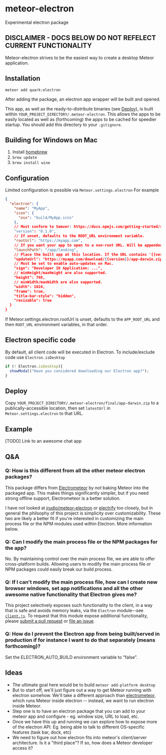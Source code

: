 # meteor-electron
Experimental electron package

## DISCLAIMER - DOCS BELOW DO NOT REFELECT CURRENT FUNCTIONALITY

Meteor-electron strives to be the easiest way to create a desktop Meteor application.

## Installation

`meteor add quark:electron`

After adding the package, an electron app wrapper will be built and opened.

This app, as well as the ready-to-distribute binaries (see [Deploy](#deploy)), is built within
`YOUR_PROJECT_DIRECTORY/.meteor-electron`. This allows the apps to be easily located as well as
(forthcoming) the apps to be cached for speedier startup. You should add this directory to your
`.gitignore`.

## Building for Windows on Mac
1. Install [homebrew](http://brew.sh/)
2. `brew update`
3. `brew install wine`

## Configuration
Limited configuration is possible via `Meteor.settings.electron` For example
```json
{
  "electron": {
    "name": "MyApp",
    "icon": {
      "osx": "build/MyApp.icns"
    },
    // Must conform to Semver: https://docs.npmjs.com/getting-started/semantic-versioning.
    "version": "0.1.0",
    // If unset, defaults to the ROOT_URL environment variable.
    "rootUrl": "https://myapp.com",
    // If you want your app to open to a non-root URL. Will be appended to the root URL.
    "launchPath": "/app/landing",
    // Place the built app at this location. If the URL contains '{{version}}', it will be replaced with `version`.
    "updateUrl": "https://myapp.com/download/{{version}}/app-darwin.zip",
    // Must be set to enable auto-updates on Mac.
    "sign": "Developer ID Application: ...",
    // minHeight/maxHeight are also supported.
    "height": 768,
    // minWidth/maxWidth are also supported.
    "width": 1024,
    "frame": true,
    "title-bar-style": "hidden",
    "resizable": true
  }
}
```
If Meteor.settings.electron.rootUrl is unset, defaults to the `APP_ROOT_URL` and then `ROOT_URL` environment variables, in that order.

## Electron specific code

By default, all client code will be executed in Electron. To include/exclude code use `Electron.isDesktop`

```javascript
if (! Electron.isDesktop){
  showModal("Have you considered downloading our Electron app?");
}
```

## Deploy

Copy `YOUR_PROJECT_DIRECTORY/.meteor-electron/final/app-darwin.zip` to a publically-accessible
location, then set `latestUrl` in `Meteor.settings.electron` to that URL.

## Example

[TODO] Link to an awesome chat app

## Q&A

### Q: How is this different from all the other meteor electron packages?
This package differs from [Electrometeor](https://github.com/sircharleswatson/Electrometeor) by *not* baking Meteor into the packaged app. This makes things significantly simpler, but if you need strong offline support, Electrometeor is a better solution.

I have not looked at [jrudio/meteor-electron](https://github.com/jrudio/meteor-electron) or [electrify](https://github.com/arboleya/electrify) too closely, but in general the philsophy of this project is simplicity over customizability. These two are likely a better fit if you're interested in customizing the main process file or the NPM modules used within Electron. More information below.

### Q: Can I modify the main process file or the NPM packages for the app?
No. By maintaining control over the main process file, we are able to offer cross-platform builds. Allowing users to modify the main process file or NPM packages could easily break our build process.

### Q: If I can't modify the main process file, how can I create new browser windows, set app notifications and all the other awesome native functionality that Electron gives me?

This project selectively exposes such functionality to the client, in a way that is safe and avoids
memory leaks, via the `Electron` module--see [`client.js`](client.js). To request that this module
expose additional functionality, please [submit a pull request](https://github.com/rissem/meteor-electron/pull/new/master)
or [file an issue](https://github.com/rissem/meteor-electron/issues/new).

### Q: How do I prevent the Electron app from being built/served in production if for instance I want to do that separately (means forthcoming)?

Set the ELECTRON_AUTO_BUILD environment variable to "false".

## Ideas

- The ultimate goal here would be to build `meteor add-platform desktop`
- But to start off, we'll just figure out a way to get Meteor running with electron somehow. We'll take a different approach than [electrometeor](https://github.com/sircharleswatson/Electrometeor), which runs Meteor inside electron -- instead, we want to run electron inside Meteor.
- Step one is to have an electron package that you can add to your meteor app and configure - eg. window size, URL to load, etc.
- Once we have this up and running we can explore how to expose more of the electron API. Eg. being able to talk to different OS-specific features (task bar, dock, etc)
- We need to figure out how electron fits into meteor's client/server architecture. Is it a "third place"? If so, how does a Meteor developer access it?
